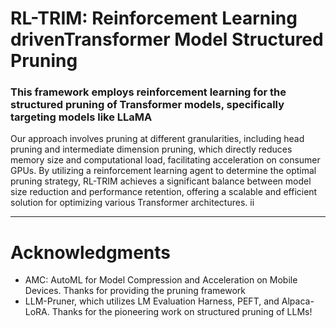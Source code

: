 # RL-TRIM: Reinforcement Learning drivenTransformer Model Structured Pruning
###  This framework employs reinforcement learning for the structured pruning of Transformer models, specifically targeting models like LLaMA


Our approach involves pruning at different granularities, including head pruning and
intermediate dimension pruning, which directly reduces memory size and computational load,
facilitating acceleration on consumer GPUs. By utilizing a reinforcement learning agent to
determine the optimal pruning strategy, RL-TRIM achieves a significant balance between model
size reduction and performance retention, offering a scalable and efficient solution for optimizing
various Transformer architectures.
ii


___________________________________________________________________________________________________________
# Acknowledgments
- AMC: AutoML for Model Compression and Acceleration on Mobile Devices. Thanks for providing the pruning framework
- LLM-Pruner, which utilizes LM Evaluation Harness, PEFT, and Alpaca-LoRA. Thanks for the pioneering work on structured pruning of LLMs!
